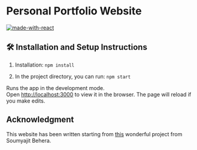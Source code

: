 # Personal Portfolio Website

<!-- [![Website status](https://img.shields.io/website-up-down-green-red/https/mspronesti.github.io.svg?label=Website%20status)](https://chengb-2.github.io/personal-website/)&nbsp; -->

[![made-with-react](https://img.shields.io/badge/Made%20with-React-orange.svg)](http://commonmark.org)

## 🛠 Installation and Setup Instructions

1. Installation: `npm install`

2. In the project directory, you can run: `npm start`

Runs the app in the development mode.\
Open [http://localhost:3000](http://localhost:3000) to view it in the browser.
The page will reload if you make edits.

## Acknowledgment

This website has been written starting from [this](https://github.com/soumyajit4419/Portfolio) wonderful project from Soumyajit Behera.
